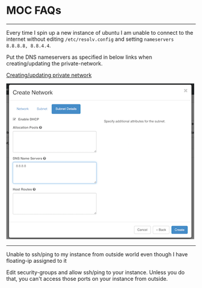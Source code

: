 # MOC FAQs

******

Every time I spin up a new instance of ubuntu I am unable to connect to the internet without editing `/etc/resolv.config` and setting `nameservers 8.8.8.8, 8.8.4.4`. 

Put the DNS nameservers as specified in below links when creating/updating the private-network.

[Creating/updating private network](openstack/Set-up-a-Private-Network.html)

![](_static/img/create_network_details.png)

******

Unable to ssh/ping to my instance from outside world even though I have floating-ip assigned to it

Edit security-groups and allow ssh/ping to your instance. Unless you do that, you can't access those ports on your instance from outside.

